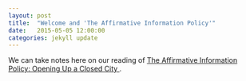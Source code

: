 ```yaml
---
layout: post
title:  "Welcome and 'The Affirmative Information Policy'"
date:   2015-05-05 12:00:00
categories: jekyll update
---
```


We can take notes here on our reading of [The Affirmative Information Policy: Opening Up a Closed City ](/bookclub/affirmativeinformationpolicy.html).
